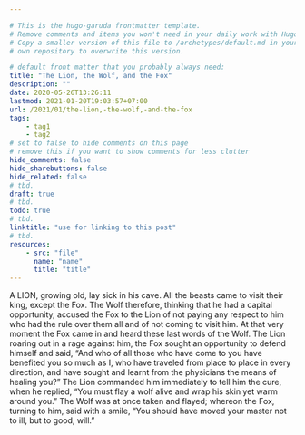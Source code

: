 ```yaml
---

# This is the hugo-garuda frontmatter template.
# Remove comments and items you won't need in your daily work with Hugo.
# Copy a smaller version of this file to /archetypes/default.md in your
# own repository to overwrite this version.

# default front matter that you probably always need:
title: "The Lion, the Wolf, and the Fox"
description: ""
date: 2020-05-26T13:26:11
lastmod: 2021-01-20T19:03:57+07:00
url: /2021/01/the-lion,-the-wolf,-and-the-fox
tags:
    - tag1
    - tag2
# set to false to hide comments on this page
# remove this if you want to show comments for less clutter
hide_comments: false
hide_sharebuttons: false
hide_related: false
# tbd.
draft: true
# tbd.
todo: true
# tbd.
linktitle: "use for linking to this post"
# tbd.
resources:
    - src: "file"
      name: "name"
      title: "title"
---
```

A LION, growing old, lay sick in his cave. All the beasts came to visit their king, except the Fox. The Wolf therefore, thinking that he had a capital opportunity, accused the Fox to the Lion of not paying any respect to him who had the rule over them all and of not coming to visit him. At that very moment the Fox came in and heard these last words of the Wolf. The Lion roaring out in a rage against him, the Fox sought an opportunity to defend himself and said, “And who of all those who have come to you have benefited you so much as I, who have traveled from place to place in every direction, and have sought and learnt from the physicians the means of healing you?” The Lion commanded him immediately to tell him the cure, when he replied, “You must flay a wolf alive and wrap his skin yet warm around you.” The Wolf was at once taken and flayed; whereon the Fox, turning to him, said with a smile, “You should have moved your master not to ill, but to good, will.”
